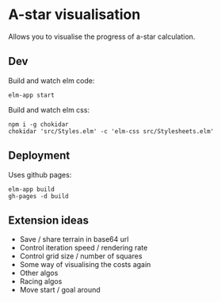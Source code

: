 # A-star visualisation

Allows you to visualise the progress of a-star calculation.

## Dev

Build and watch elm code:

    elm-app start

Build and watch elm css:

    npm i -g chokidar
    chokidar 'src/Styles.elm' -c 'elm-css src/Stylesheets.elm'

## Deployment

Uses github pages:

    elm-app build
    gh-pages -d build

## Extension ideas

- Save / share terrain in base64 url
- Control iteration speed / rendering rate
- Control grid size / number of squares
- Some way of visualising the costs again
- Other algos
- Racing algos
- Move start / goal around
